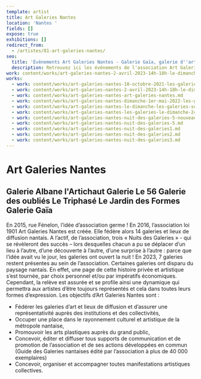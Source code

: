 ```yaml
---
template: artist
title: Art Galeries Nantes
location: 'Nantes '
fields: []
expose: true
exhibitions: []
redirect_from:
  - /artistes/81-art-galeries-nantes/
seo:
  title: 'Évènements Art Galeries Nantes - Galerie Gaïa, galerie d''art à Nantes'
  description: Retrouvez ici les évènements de l'association Art Galeries Nantes et venez à la rencontre des galeries et des artistes Nantais !
work: content/works/art-galeries-nantes-2-avril-2023-14h-18h-le-dimanche-des-galeries.md
works:
  - work: content/works/art-galeries-nantes-10-octobre-2021-les-galeries-le-dimanche.md
  - work: content/works/art-galeries-nantes-2-avril-2023-14h-18h-le-dimanche-des-galeries.md
  - work: content/works/art-galeries-nantes-art-galeries-nantes.md
  - work: content/works/art-galeries-nantes-dimanche-1er-mai-2022-les-galeries-dart-nantaises-sont-ouvertes.md
  - work: content/works/art-galeries-nantes-le-dimanche-les-galeries-sont-ouvertes-le-2-avril-2023.md
  - work: content/works/art-galeries-nantes-les-galeries-le-dimanche-24-novembre-2019.md
  - work: content/works/art-galeries-nantes-nuit-des-galeries-5-nouveau-format.md
  - work: content/works/art-galeries-nantes-nuit-des-galeries-5.md
  - work: content/works/art-galeries-nantes-nuit-des-galeries1.md
  - work: content/works/art-galeries-nantes-nuit-des-galeries2.md
  - work: content/works/art-galeries-nantes-nuit-des-galeries3.md
---
```

# Art Galeries Nantes

## Galerie Albane l'Artichaut Galerie Le 56  Galerie des oubliés  Le Triphasé  Le Jardin des Formes Galerie Gaïa

En 2015, rue Fénelon, l’idée d’association germe ! En 2016, l’association loi 1901 Art Galeries Nantes est créée. Elle fédère alors 14 galeries et lieux de diffusion nantais. A l’actif, de l’association, trois « Nuits des Galeries » - qui se révèleront des succès – lors desquelles chacun a pu se déplacer d’un lieu à l’autre, d’une découverte à l’autre, d’une surprise à l’autre : parce que l’idée avait vu le jour, les galeries ont ouvert la nuit ! En 2023, 7 galeries restent présentes au sein de l’association. Certaines galeries ont disparu du paysage nantais. En effet, une page de cette histoire privée et artistique s’est tournée, par choix personnel et/ou par impératifs économiques. Cependant, la relève est assurée et se profile ainsi une dynamique qui permettra aux artistes d’être toujours représentés et cela dans toutes leurs formes d’expression. Les objectifs d’Art Galeries Nantes sont :

* Fédérer les galeries d’art et lieux de diffusion et d’assurer une représentativité auprès des
  institutions et des collectivités,
* Occuper une place dans le rayonnement culturel et artistique de la métropole nantaise,
* Promouvoir les arts plastiques auprès du grand public,
* Concevoir, éditer et diffuser tous supports de communication et de promotion de
  l’association et de ses actions développées en commun (Guide des Galeries nantaises édité
  par l’association à plus de 40 000 exemplaires)
* Concevoir, organiser et accompagner toutes manifestations artistiques collectives.
